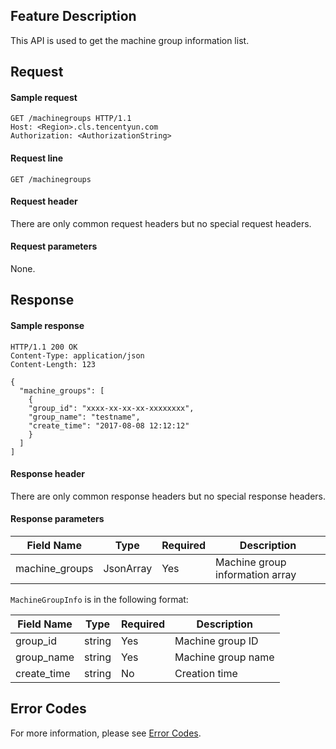 ## Feature Description

This API is used to get the machine group information list.

## Request

#### Sample request

```
GET /machinegroups HTTP/1.1
Host: <Region>.cls.tencentyun.com
Authorization: <AuthorizationString>

```

#### Request line

```
GET /machinegroups
```

#### Request header

There are only common request headers but no special request headers.

#### Request parameters

None.

## Response

#### Sample response

```
HTTP/1.1 200 OK
Content-Type: application/json
Content-Length: 123

{
  "machine_groups": [
    {
    "group_id": "xxxx-xx-xx-xx-xxxxxxxx",
    "group_name": "testname",
    "create_time": "2017-08-08 12:12:12"
    }
  ]
]
```

#### Response header

There are only common response headers but no special response headers.

#### Response parameters

| Field Name | Type | Required | Description |
|-------------|-----------|---------|-------------------------------|
| machine_groups|JsonArray| Yes      | Machine group information array                  |

`MachineGroupInfo` is in the following format:

| Field Name | Type | Required | Description |
|------------|--------|---------|-------------------------------|
| group_id   | string | Yes      | Machine group ID                  |
| group_name | string | Yes      | Machine group name                    |
| create_time| string | No   | Creation time                                                     |

## Error Codes

For more information, please see [Error Codes](https://intl.cloud.tencent.com/document/product/614/12402).
